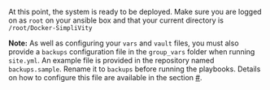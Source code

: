 At this point, the system is ready to be deployed. Make sure you are logged on as `root` on your ansible box and that your current directory is `/root/Docker-SimpliVity`

**Note:** As well as configuring your `vars` and `vault` files, you must also provide a `backups` configuration file in the `group_vars` folder when running `site.yml`. An example file is provided in the repository named `backups.sample`. Rename it to `backups` before running the playbooks. Details on how to configure this file are available in the section [\#](#).